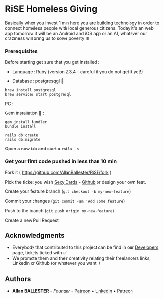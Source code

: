 # RiSE Homeless Giving

Basically when you invest 1 min here you are building technology in order to connect homeless people with local generous citizens. Today it's an web app tomorrow it will be an Android and iOS app or an AI, whatever our craziness will bring us to solve poverty !!!


### Prerequisites

Before starting get sure that you get installed :

* Language : Ruby  (version 2.3.4 - careful if you do not get it yet!)

* Database : postgresqgl 🐘
```
brew install postgresql
brew services start postgresql
```

PC :

Gem installation 💎 :

```
gem install bundler
bundle install
```

```
rails db:create
rails db:migrate
```

Open a new tab and start a `rails -s`

### Get your first code pushed in less than 10 min

Fork it ( https://github.com/AllanBallester/RiSE/fork )

Pick the ticket you wish [Sexy Cards](https://www.risekindness.com/pages/developers) - [Github](https://github.com/AllanBallester/RiSE/issues) or design your own feat.

Create your feature branch (`git checkout -b my-new-feature`)

Commit your changes (`git commit -am 'Add some feature`)

Push to the branch (`git push origin my-new-feature`)

Create a new Pull Request

## Acknowledgments

* Everybody that contributed to this project can be find in our [Developers](https://www.risekindness.com/pages/developers) page, tickets ticked with ✅.
* We promote them and their creativity relating their freelancers links, Linkedin or Github (or whatever you want !)

## Authors

* **Allan BALLESTER** - *Founder* - [Patreon](https://www.patreon.com/allanballester) • [Linkedin](https://www.linkedin.com/in/allan-ballester/) • [Patreon](https://www.strava.com/athletes/32814343)

